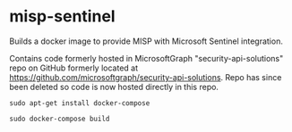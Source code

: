 # misp-sentinel
Builds a docker image to provide MISP with Microsoft Sentinel integration.

Contains code formerly hosted in MicrosoftGraph "security-api-solutions" repo on GitHub formerly located at https://github.com/microsoftgraph/security-api-solutions.
Repo has since been deleted so code is now hosted directly in this repo.

`sudo apt-get install docker-compose`

`sudo docker-compose build`
